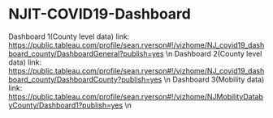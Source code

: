 # NJIT-COVID19-Dashboard
Dashboard 1(County level data) link: https://public.tableau.com/profile/sean.ryerson#!/vizhome/NJ_covid19_dashboard_county/DashboardGeneral?publish=yes \n
Dashboard 2(County level data) link: https://public.tableau.com/profile/sean.ryerson#!/vizhome/NJ_covid19_dashboard_county/DashboardCounty?publish=yes \n
Dashboard 3(Mobility data) link: https://public.tableau.com/profile/sean.ryerson#!/vizhome/NJMobilityDatabyCounty/Dashboard1?publish=yes \n
